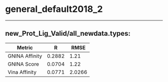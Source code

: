 # general_default2018_2
 -----
## new_Prot_Lig_Valid/all_newdata.types:
Metric | R | RMSE
-----|-----|-----
GNINA Affinity | 0.2882 | 1.21 
GNINA Score | 0.0704 | 1.22
Vina Affinity | 0.0771 | 2.0266